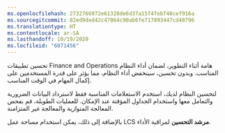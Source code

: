```yaml
---
ms.openlocfilehash: 2732766972e61328de6d37a15f4febf40cef916a
ms.sourcegitcommit: 82ed9ded42c47064c90ab6fe717893447cd48796
ms.translationtype: HT
ms.contentlocale: ar-SA
ms.lasthandoff: 10/19/2020
ms.locfileid: "6071456"
---
```

تحسين تطبيقات Finance and Operations هامة أثناء التطوير، لضمان أداء النظام المناسب. وبدون تحسين، سينخفض أداء النظام، مما يؤثر على قدرة المستخدمين على إكمال المهام في الوقت المناسب.

لتحسين النظام لديك، استخدم الاستعلامات المناسبة فقط لاسترداد البيانات الضرورية والتعامل معها واستخدام الجداول المؤقتة عند الإمكان. للعمليات الطويلة، قم بفحص المعالجة المتوازية والمعالجة غير المتزامنة.

بالإضافة إلى ذلك، يمكن استخدام مساحة عمل LCS **مرشد التحسين** لمراقبة الأداء. 

